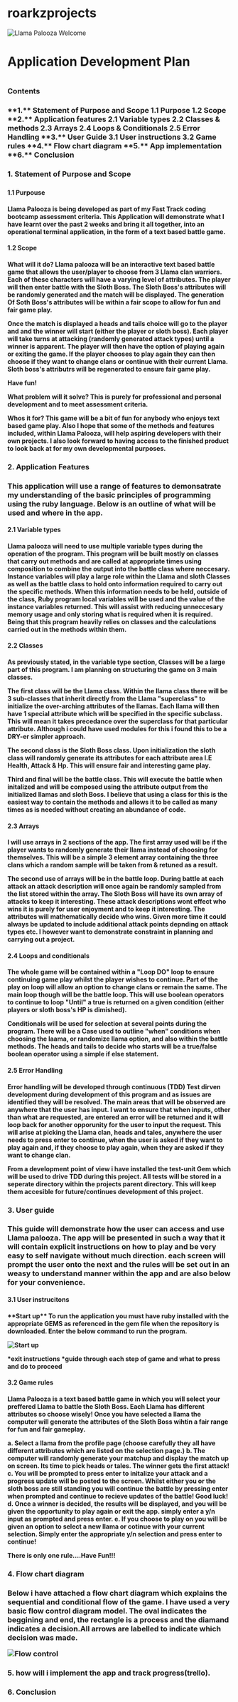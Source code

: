 # roarkzprojects
![Llama Palooza Welcome](/pictures/greeting1.PNG)

<h1>Application Development Plan<h1>

<h3>Contents<h3>
**1.** Statement of Purpose and Scope
  1.1 Purpose
  1.2 Scope
**2.** Application features
  2.1 Variable types
  2.2 Classes & methods
  2.3 Arrays
  2.4 Loops & Conditionals
  2.5 Error Handling
**3.** User Guide
  3.1 User instructions
  3.2 Game rules
**4.** Flow chart diagram
**5.** App implementation
**6.** Conclusion 

<h3>1. Statement of Purpose and Scope<h3>

<h4>1.1 Purpouse<h4>

Llama Palooza is being developed as part of my Fast Track coding bootcamp assessment criteria. This Application will demonstrate what I have learnt over the past 2 weeks and bring it all together, into an operational terminal application, in the form of a text based battle game.

<h4>1.2 Scope<h4>

What will it do? Llama palooza will be an interactive text based battle game that allows the user/player to choose
from 3 Llama clan warriors. Each of these characters will have a varying level of attributes. The player will then enter battle with the Sloth Boss. The Sloth Boss's attributes will be randomly generated and the match will be displayed. The generation Of Soth Boss's attributes will be within a fair scope to allow for fun and fair game play.

Once the match is displayed a heads and tails choice will go to the player and and the winner will start (either the player or sloth boss). Each player will take turns at attacking (randomly generated attack types) until a winner is apparent. The player will then have the option of playing again or exiting the game. If the player chooses to play again they can then choose if they want to change clans or continue with their current Llama. Sloth boss's attributrs will be regenerated to ensure fair game play.

**Have fun!**

**What problem will it solve?** This is purely for professional and personal development and to meet assessment criteria.

Whos it for? This game will be a bit of fun for anybody who enjoys text based game play. Also I hope that some of the methods and features included, within Llama Palooza, will help aspiring developers with their own projects. I also look forward to having access to the finished product to look back at for my own developmental purposes.

<h3>2. Application Features <h3>

This application will use a range of features to demonsatrate my understanding of the basic principles of programming using the ruby language. Below is an outline of what will be used and where in the app.

<h4>2.1 Variable types<h4>
Llama palooza will need to use multiple variable types during the operation of the program. This program will be built mostly on classes that carry out methods and are called at appropriate times using composition to combine the output into the battle class where neccesary. Instance variables will play a large role within the Llama and sloth Classes as well as the battle class to hold onto information required to carry out the specific methods. When this information needs to be held, outside of the class, Ruby program local variables will be used and the value of the instance variables returned. This will assist with reducing unneccesary memory usage and only storing what is required when it is required. Being that this program heavily relies on classes and the calculations carried out in the methods within them.

<h4>2.2 Classes<h4>
As previously stated, in the variable type section, Classes will be a large part of this program. I am planning on structuring the game on 3 main classes. 

**The first class** will be the Llama class. Within the llama class there will be 3 sub-classes that inherit directly from the Llama "superclass" to initialize the over-arching attributes of the llamas. Each llama will then have 1 special attribute which will be specified in the specific subclass. This will mean it takes precedance over the superclass for that particular attribute. Although i could have used modules for this i found this to be a DRY-er simpler approach.

**The second class** is the Sloth Boss class. Upon initialization the sloth class will randomly generate its attributes for each attribute area I.E Health, Attack & Hp. This will ensure fair and interesting game play.

**Third and final** will be the battle class. This will execute the battle when initalized and will be composed using the attribute output from the initialized llamas and sloth Boss. I believe that using a class for this is the easiest way to contain the methods and allows it to be called as many times as is needed without creating an abundance of code.

<h4>2.3 Arrays<h4>
I will use arrays in 2 sections of the app. The first array used will be if the player wants to randomly generate their llama instead of choosing for themselves. This will be a simple 3 element array containing the three clans which a random sample will be taken from & retuned as a result.

The second use of arrays will be in the battle loop. During battle at each attack an attack description will once again be randomly sampled from the list stored within the array. The Sloth Boss will have its own array of attacks to keep it interesting. These attack descriptions wont effect who wins it is purely for user enjoyment and to keep it interesting. The attributes will mathematically decide who wins. Given more time it could always be updated to include additional attack points depnding on attack types etc. I however want to demonstrate constraint in planning and carrying out a project.

<h4>2.4 Loops and conditionals<h4>
The whole game will be contained within a "Loop DO" loop to ensure continuing game play whilst the player wishes to continue. Part of the play on loop will allow an option to change clans or remain the same. The main loop though will be the battle loop. This will use boolean operators to continue to loop "Until" a true is returned on a given condition (either players or sloth boss's HP is dimished).

Conditionals will be used for selection at several points during the program. There will be a Case used to outline "when" conditions when choosing the laama, or randomize llama option, and also within the battle methods. The heads and tails to decide who starts will be a true/false boolean operator using a simple if else statement. 

<h4>2.5 Error Handling<h4>
Error handling will be developed through continuous (TDD) Test dirven development during development of this program and as issues are identified they will be resolved. The main areas that will be observed are anywhere that the user has input. I want to ensure that when inputs, other than what are requested, are entered an error will be returned and it will loop back for another opporunity for the user to input the request. This will arise at picking the Llama clan, heads and tales, anywhere the user needs to press enter to continue, when the user is asked if they want to play again and, if they choose to play again, when they are asked if they want to change clan.

From a development point of view i have installed the test-unit Gem which will be used to drive TDD during this project. All tests will be stored in a seperate directory within the projects parent directory. This will keep them accesible for future/continues development of this project.

<h3>3. User guide<h3>

This guide will demonstrate how the user can access and use Llama palooza. The app will be presented in such a way that it will contain explicit instructions on how to play and be very easy to self navigate without much direction. each screen will prompt the user onto the next and the rules will be set out in an weasy to understand manner within the app and are also below for your convenience.

<h4>3.1 User instrucitons<h4>
**Start up**
To run the application you must have ruby installed with the appropriate GEMS as referenced in the gem file when the repository is downloaded. Enter the below command to run the program.

![Start up](/pictures/startup.png)


*exit instructions
*guide through each step of game and what to press and do to proceed

<h4>3.2 Game rules<h4>
Llama Palooza is a text based battle game in which you will select your preffered Llama to battle the Sloth Boss.
Each Llama has different attributes so choose wisely! Once you have selected a llama the computer will generate the attributes of the Sloth Boss wihtin a fair range for fun and fair gameplay.

**a.** Select a llama from the profile page (choose carefully they all have different attributes which are listed on the selection page.)
**b.** The computer will randomly generate your matchup and display the match up on screen. Its time to pick heads or tales. The winner gets the first attack!
**c.** You will be prompted to press enter to initalize your attack and a progress update will be posted to the screen. Whilst either you or the sloth boss are still standing you will continue the battle by pressing enter when prompted and continue to recieve updates of the battle! Good luck!
**d.** Once a winner is decided, the results will be displayed, and you will be given the opportunity to play again or exit the app. simply enter a y/n input as prompted and press enter.
**e.** If you choose to play on you will be given an option to select a new llama or cotinue with your current selection. Simply enter the appropriate y/n selection and press enter to continue!

**There is only one rule....Have Fun!!!**

<h3>4. Flow chart diagram<h3>

Below i have attached a flow chart diagram which explains the sequential and conditional flow of the game.
I have used a very basic flow control diagram model. The oval indicates the beggining and end, the rectangle is a process and the diamand indicates a decision.All arrows are labelled to indicate which decision was made.

![Flow control](/pictures/flowchart.PNG)

<h3>5. how will i implement the app and track progress(trello).<h3>

<h3>6. Conclusion<h3>

